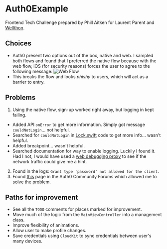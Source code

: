 # Auth0Example

Frontend Tech Challenge prepared by Phill Aitken for Laurent Parent and [Wellthon](http://www.wellthon.com).

## Choices
* Auth0 present two options out of the box, native and web. I sampled both flows and found that I preferred the native flow because with the web flow, iOS (for security reasons) forces the user to agree to the following message:
![Web Flow](http://www.whyiloveandrea.com/assets/auth0-web-flow-screenshot.png)
* This breaks the flow and looks _phishy_ to users, which will act as a barrier to entry.

## Problems
1. Using the native flow, sign-up worked right away, but logging in kept failing.
* Added API `onError` to get more information. Simply got message `couldNotLogin`... not helpful.
* Searched for `couldNotLogin` in [Lock.swift](https://github.com/auth0/Lock.swift) code to get more info... wasn't helpful.
* Added breakpoint... wasn't helpful.
* Searched documentation for way to enable logging. Luckily I found it. Had I not, I would have used a [web debugging proxy](https://www.charlesproxy.com/) to see if the network traffic could give me a hint.
2. Found in the logs: `Grant type ‘password’ not allowed for the client.` 
3. Found [this](https://community.auth0.com/t/error-grant-type-password-not-allowed-for-the-client-for-resource-owner-password-flow/6951) page in the Auth0 Community Forums which allowed me to solve the problem.

## Paths for improvement
* See all the `TODO` comments for places marked for improvement.
* Move much of the logic from the `MainViewController` into a management class.
* Improve flexibility of animations.
* Allow user to make profile changes.
* Save credentials using `CloudKit` to sync credentials between user's many devices.

